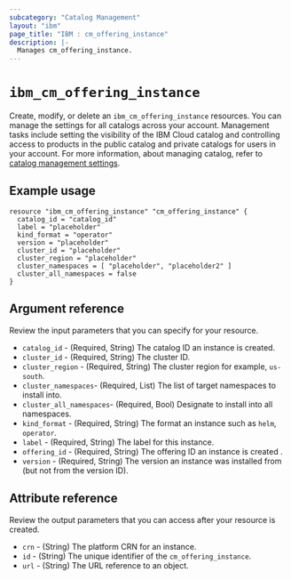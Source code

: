 ```yaml
---
subcategory: "Catalog Management"
layout: "ibm"
page_title: "IBM : cm_offering_instance"
description: |-
  Manages cm_offering_instance.
---
```


# `ibm_cm_offering_instance`

Create, modify, or delete an `ibm_cm_offering_instance` resources. You can manage the settings for all catalogs across your account. Management tasks include setting the visibility of the IBM Cloud catalog and controlling access to products in the public catalog and private catalogs for users in your account. For more information, about managing catalog, refer to [catalog management settings](https://cloud.ibm.com/docs/account?topic=account-account-getting-started).


## Example usage

```
resource "ibm_cm_offering_instance" "cm_offering_instance" {
  catalog_id = "catalog_id"
  label = "placeholder"
  kind_format = "operator"
  version = "placeholder"
  cluster_id = "placeholder"
  cluster_region = "placeholder"
  cluster_namespaces = [ "placeholder", "placeholder2" ]
  cluster_all_namespaces = false
}
```

## Argument reference
Review the input parameters that you can specify for your resource. 

- `catalog_id` - (Required, String) The catalog ID an instance  is created.
- `cluster_id` - (Required, String) The cluster ID.
- `cluster_region` - (Required, String) The cluster region for example, `us-south`.
- `cluster_namespaces`- (Required, List) The list of target namespaces to install into.
- `cluster_all_namespaces`- (Required, Bool) Designate to install into all namespaces.
- `kind_format` - (Required, String) The format an instance such as `helm`, `operator`.
- `label` - (Required, String) The label for this instance.
- `offering_id` - (Required, String) The offering ID an instance is created .
- `version` - (Required, String) The version an instance was installed from (but not from the version ID).


## Attribute reference
Review the output parameters that you can access after your resource is created. 

- `crn` - (String) The platform CRN for an instance.
- `id` - (String) The unique identifier of the `cm_offering_instance`.
- `url` - (String) The URL reference to an object.



